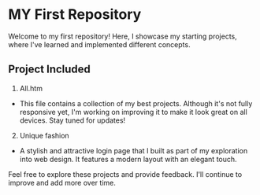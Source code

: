 # MY First Repository
Welcome to my first repository! Here, I showcase my starting projects, where I've learned and implemented different concepts.

## Project Included
1. All.htm
- This file contains a collection of my best projects. Although it's not fully responsive yet, I'm working on improving it to make it look great on all devices. Stay tuned for updates!
2. Unique fashion
- A stylish and attractive login page that I built as part of my exploration into web design. It features a modern layout with an elegant touch.

Feel free to explore these projects and provide feedback. I'll continue to improve and add more over time.